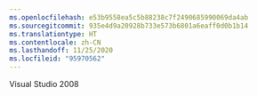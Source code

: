 ```yaml
---
ms.openlocfilehash: e53b9558ea5c5b88238c7f2490685990069da4ab
ms.sourcegitcommit: 935e4d9a20928b733e573b6801a6eaff0d0b1b14
ms.translationtype: HT
ms.contentlocale: zh-CN
ms.lasthandoff: 11/25/2020
ms.locfileid: "95970562"
---
```

Visual Studio 2008